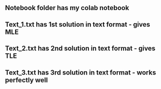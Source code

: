 ## Notebook folder has my colab notebook
## Text_1.txt has 1st solution in text format - gives MLE
## Text_2.txt has 2nd solution in text format - gives TLE
## Text_3.txt has 3rd solution in text format - works perfectly well
